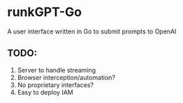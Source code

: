 # runkGPT-Go
A user interface written in Go to submit prompts to OpenAI

## TODO:
1. Server to handle streaming
2. Browser interception/automation?
3. No proprietary interfaces?
4. Easy to deploy IAM